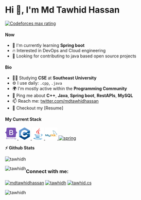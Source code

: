 <h1 align="left">Hi 👋, I'm Md Tawhid Hassan</h1>

<p align="left">
  <a href="https://codeforces.com/profile/tawhidhassan">
    <img src="https://raw.githubusercontent.com/tawhidh/cf-stats/main/output/max_rating.svg" alt="Codeforces max rating" />
  </a>
</p>

#### Now
- 🎯 I'm currently learning **Spring boot**
- :fire: Interested in DevOps and Cloud engineering
- :calendar: Looking for contributing to java based open source projects 

#### Bio
- 👨‍🎓 Studying **CSE** at **Southeast University**
- ⚙️ I use daily: `.cpp`, `.java`
- 🌍 I'm mostly active within the **Programming Community**
- 💬 Ping me about **C++**, **Java**, **Spring boot**, **RestAPIs**, **MySQL**
- 📫 Reach me: [twitter.com/mdtawhidhassan](https://twitter.com/mdtawhidhassan)
- 📝 Checkout my [Resume]

#### My Current Stack
<p align="left"> <a href="https://getbootstrap.com" target="_blank" rel="noreferrer"> <img src="https://raw.githubusercontent.com/devicons/devicon/master/icons/bootstrap/bootstrap-plain-wordmark.svg" alt="bootstrap" width="40" height="40"/> </a> <a href="https://www.w3schools.com/cpp/" target="_blank" rel="noreferrer"> <img src="https://raw.githubusercontent.com/devicons/devicon/master/icons/cplusplus/cplusplus-original.svg" alt="cplusplus" width="40" height="40"/> </a> <a href="https://www.java.com" target="_blank" rel="noreferrer"> <img src="https://raw.githubusercontent.com/devicons/devicon/master/icons/java/java-original.svg" alt="java" width="40" height="40"/> </a> <a href="https://www.mysql.com/" target="_blank" rel="noreferrer"> <img src="https://raw.githubusercontent.com/devicons/devicon/master/icons/mysql/mysql-original-wordmark.svg" alt="mysql" width="40" height="40"/> </a> <a href="https://spring.io/" target="_blank" rel="noreferrer"> <img src="https://www.vectorlogo.zone/logos/springio/springio-icon.svg" alt="spring" width="40" height="40"/> </a> </p>

<b>⚡ Github Stats</b>
<p>&nbsp;<img align="left" src="https://github-readme-stats.vercel.app/api?username=tawhidh&show_icons=true&locale=en" alt="tawhidh" /></p>
<p><img align="left" src="https://github-readme-stats.vercel.app/api/top-langs?username=tawhidh&show_icons=true&locale=en&layout=compact" alt="tawhidh" /></p>


<h3 align="left">Connect with me:</h3>
<p align="left">
<a href="https://twitter.com/mdtawhidhassan" target="blank"><img align="center" src="https://raw.githubusercontent.com/rahuldkjain/github-profile-readme-generator/master/src/images/icons/Social/twitter.svg" alt="mdtawhidhassan" height="30" width="40" /></a>
<a href="https://linkedin.com/in/tawhidh" target="blank"><img align="center" src="https://raw.githubusercontent.com/rahuldkjain/github-profile-readme-generator/master/src/images/icons/Social/linked-in-alt.svg" alt="tawhidh" height="30" width="40" /></a>
<a href="https://fb.com/tawhid.cs" target="blank"><img align="center" src="https://raw.githubusercontent.com/rahuldkjain/github-profile-readme-generator/master/src/images/icons/Social/facebook.svg" alt="tawhid.cs" height="30" width="40" /></a>
</p>






<p><img align="center" src="https://github-readme-streak-stats.herokuapp.com/?user=tawhidh&" alt="tawhidh" /></p>
